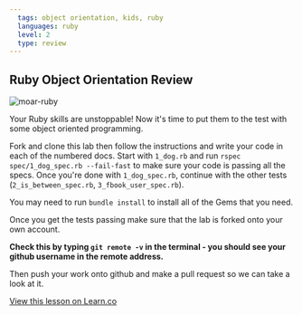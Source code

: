 ```yaml
---
  tags: object orientation, kids, ruby 
  languages: ruby
  level: 2
  type: review
---
```


## Ruby Object Orientation Review

![moar-ruby](http://media3.giphy.com/media/2ZrBDZDah2jjq/200.gif)

Your Ruby skills are unstoppable! Now it's time to put them to the test with some object oriented programming. 

Fork and clone this lab then follow the instructions and write your code in each of the numbered docs. Start with `1_dog.rb` and run `rspec spec/1_dog_spec.rb --fail-fast` to make sure your code is passing all the specs. Once you're done with `1_dog_spec.rb`, continue with the other tests (`2_is_between_spec.rb`, `3_fbook_user_spec.rb`).

You may need to run `bundle install` to install all of the Gems that you need.

Once you get the tests passing make sure that the lab is forked onto your own account. 

**Check this by typing `git remote -v` in the terminal - you should see your github username in the remote address.** 

Then push your work onto github and make a pull request so we can take a look at it.






<a href='https://learn.co/lessons/hs-ruby-oo-assessment-public' data-visibility='hidden'>View this lesson on Learn.co</a>
